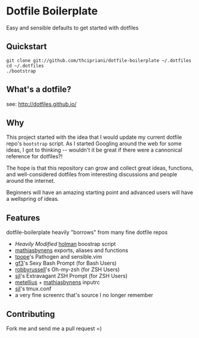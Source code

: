 # Dotfile Boilerplate

Easy and sensible defaults to get started with dotfiles

## Quickstart

```
git clone git://github.com/thcipriani/dotfile-boilerplate ~/.dotfiles
cd ~/.dotfiles
./bootstrap
```

## What's a dotfile?

see: http://dotfiles.github.io/

## Why

This project started with the idea that I would update my current dotfile 
repo's `bootstrap` script. As I started Googling around the web for some 
ideas, I got to thinking -- wouldn't it be great if there were a cannonical 
reference for dotfiles?!

The hope is that this repository can grow and collect great ideas, functions, 
and well-considered dotfiles from interesting discussions and people around 
the internet. 

Beginners will have an amazing starting point and advanced users will have 
a wellspring of ideas.

## Features

dotfile-boilerplate heavily "borrows" from many fine dotfile repos

- _Heavily Modified_ [holman](https://github.com/holman/dotfiles) boostrap script
- [mathiasbynens](http://mths.be/dotfiles) exports, aliases and functions
- [tpope](https://github.com/tpope/vim-pathogen)'s Pathogen and sensible.vim
- [gf3](https://github.com/gf3/dotfiles)'s Sexy Bash Prompt (for Bash Users)
- [robbyrussell](https://github.com/robbyrussell/oh-my-zsh)'s Oh-my-zsh (for ZSH Users)
- [sjl](http://stevelosh.com/blog/2010/02/my-extravagant-zsh-prompt/)'s Extravagant ZSH Prompt (for ZSH Users)
- [metellius](http://www.reddit.com/r/commandline/comments/kbeoe/you_can_make_readline_and_bash_much_more_user/) + [mathiasbynens](http://mths.be/dotfiles) inputrc
- [sjl](https://bitbucket.org/sjl/dotfiles/src/a3ff27f963ced7e7e1e024faab6b5c8d46557172/tmux/tmux.conf?at=default)'s tmux.conf
- a very fine screenrc that's source I no longer remember

## Contributing

Fork me and send me a pull request =)